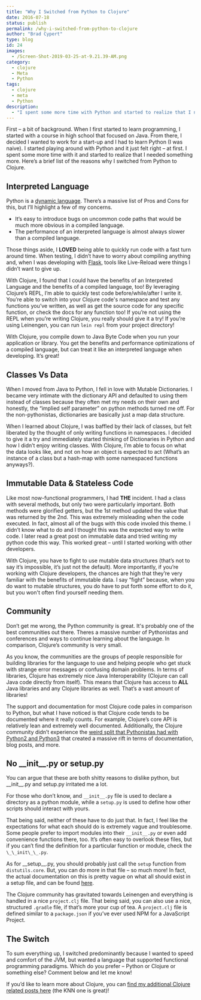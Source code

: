 ```yaml
---
title: "Why I Switched from Python to Clojure"
date: 2016-07-18
status: publish
permalink: /why-i-switched-from-python-to-clojure
author: "Brad Cypert"
type: blog
id: 24
images:
  - /Screen-Shot-2019-03-25-at-9.21.39-AM.png
category:
  - clojure
  - Meta
  - Python
tags:
  - clojure
  - meta
  - Python
description:
  - "I spent some more time with Python and started to realize that I needed something more. Here's a brief list of the reasons why I switched to Clojure."
---
```


First – a bit of background. When I first started to learn programming, I started with a course in high school that focused on Java. From there, I decided I wanted to work for a start-up and I had to learn Python (I was naive). I started playing around with Python and it just felt right – at first. I spent some more time with it and started to realize that I needed something more. Here’s a brief list of the reasons why I switched from Python to Clojure.

## Interpreted Language

Python is a [dynamic language](https://en.wikipedia.org/wiki/Dynamic_programming_language). There’s a massive list of Pros and Cons for this, but I’ll highlight a few of my concerns.

- It’s easy to introduce bugs on uncommon code paths that would be much more obvious in a compiled language.
- The performance of an interpreted language is almost always slower than a compiled language.

Those things aside, I **LOVED** being able to quickly run code with a fast turn around time. When testing, I didn’t have to worry about compiling anything and, when I was developing with [Flask](http://flask.pocoo.org/), tools like Live-Reload were things I didn’t want to give up.

With Clojure, I found that I could have the benefits of an Interpreted Language and the benefits of a compiled language, too! By leveraging Clojure’s REPL, I’m able to quickly test code before/while/after I write it. You’re able to switch into your Clojure code's namespace and test any functions you’ve written, as well as get the source code for any specific function, or check the docs for any function too! If you’re not using the REPL when you’re writing Clojure, you really should give it a try! If you’re using Leinengen, you can run `lein repl` from your project directory!

With Clojure, you compile down to Java Byte Code when you run your application or library. You get the benefits and performance optimizations of a compiled language, but can treat it like an interpreted language when developing. It’s great!

## Classes Vs Data

When I moved from Java to Python, I fell in love with Mutable Dictionaries. I became very intimate with the dictionary API and defaulted to using them instead of classes because they often met my needs on their own and honestly, the “implied self parameter” on python methods turned me off. For the non-pythonistas, dictionaries are basically just a map data structure.

When I learned about Clojure, I was baffled by their lack of classes, but felt liberated by the thought of only writing functions in namespaces. I decided to give it a try and immediately started thinking of Dictionaries in Python and how I didn’t enjoy writing classes. With Clojure, I’m able to focus on what the data looks like, and not on how an object is expected to act (What’s an instance of a class but a hash-map with some namespaced functions anyways?).

## Immutable Data & Stateless Code

Like most now-functional programmers, I had **THE** incident. I had a class with several methods, but only two were particularly important. Both methods were glorified getters, but the 1st method updated the value that was returned by the 2nd. This was extremely misleading when the code executed. In fact, almost all of the bugs with this code involed this theme. I didn’t know what to do and I thought this was the expected way to write code. I later read a great post on immutable data and tried writing my python code this way. This worked great – until I started working with other developers.

With Clojure, you have to fight to use mutable data structures (that’s not to say it’s impossible, it’s just not the default). More importantly, if you’re working with Clojure developers, the chances are high that they’re very familiar with the benefits of immutable data. I say “fight” because, when you do want to mutable structures, you do have to put forth some effort to do it, but you won't often find yourself needing them.

## Community

Don’t get me wrong, the Python community is great. It's probably one of the best communities out there. Theres a massive number of Pythonistas and conferences and ways to continue learning about the language. In comparison, Clojure’s community is very small. 

As you know, the communities are the groups of people responsible for building libraries for the language to use and helping people who get stuck with strange error messages or confusing domain problems. In terms of libraries, Clojure has extremely nice Java Interoperability (Clojure can call Java code directly from itself). This means that Clojure has access to **ALL** Java libraries and any Clojure libraries as well. That’s a vast amount of libraries!

The support and documentation for most Clojure code pales in comparison to Python, but what I have noticed is that Clojure code tends to be documented where it really counts. For example, Clojure’s core API is relatively lean and extremely well documented. Additionally, the Clojure community didn’t experience the [weird split that Pythonistas had with Python2 and Python3](https://wiki.python.org/moin/Python2orPython3) that created a massive rift in terms of documentation, blog posts, and more. 

## No \_\_init\_\_.py or setup.py

You can argue that these are both shitty reasons to dislike python, but \_\_init\_\_.py and setup.py irritated me a lot.

For those who don’t know, and `__init__.py` file is used to declare a directory as a python module, while a `setup.py` is used to define how other scripts should interact with yours. 

That being said, neither of these have to do just that. In fact, I feel like the expectations for what each should do is extremely vague and troublesome. Some people prefer to import modules into their `__init__.py` or even add convenience functions there, too. It’s often easy to overlook these files, but if you can’t find the definition for a particular function or module, check the `\_\_init\_\_.py`.

As for \_\_setup\_\_.py, you should probably just call the `setup` function from `distutils.core`. But, you can do more in that file – so much more! In fact, the actual documentation on this is pretty vague on what all should exist in a setup file, and can be found [here](https://docs.python.org/3/distutils/setupscript.html).

The Clojure community has gravitated towards Leinengen and everything is handled in a nice `project.clj` file. That being said, you can also use a nice, structured `.gradle` file, if that’s more your cup of tea. A `project.clj` file is defined similar to a `package.json` if you’ve ever used NPM for a JavaScript Project.

## The Switch

To sum everything up, I switched predominantly because I wanted to speed and comfort of the JVM, but wanted a language that supported functional programming paradigms. Which do you prefer – Python or Clojure or something else? Comment below and let me know!

If you’d like to learn more about Clojure, you can [find my additional Clojure related posts here](/tags/clojure/) (the KNN one is great)!
